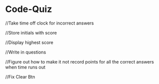 # Code-Quiz

//Take time off clock for incorrect answers 

//Store initials with score 

//Display highest score 

//Write in questions

//Figure out how to make it not record points for all the correct answers when time runs out

//Fix Clear Btn



